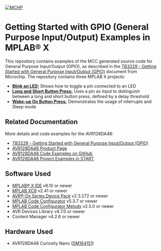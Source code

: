 [![MCHP](images/microchip.png)](https://www.microchip.com)

# Getting Started with GPIO (General Purpose Input/Output) Examples in MPLAB® X

This repository contains examples of the MCC generated source code for General Purpose Input/Output (GPIO), as described in the [TB3229 - Getting Started with General Purpose Input/Output (GPIO)](https://ww1.microchip.com/downloads/en/Appnotes/Getting-Started-with-GPIO-DS90003229B.pdf) document from Microchip. The repository contains three MPLAB X projects:

- [<strong>Blink an LED:</strong>](Blink_an_LED) Shows how to toggle a pin connected to an LED
- [<strong>Long and Short Button Press:</strong>](Long_And_Short_Button_Press) Uses a pin as input to distinguish between a long and short button press, defined by a delay threshold
- [<strong>Wake-up On Button Press:</strong>](Wake_Up_On_Button_Press) Demonstrates the usage of interrupts and Sleep mode

## Related Documentation

More details and code examples for the AVR128DA48:

- [TB3229 - Getting Started with General Purpose Input/Output (GPIO)](https://ww1.microchip.com/downloads/en/Appnotes/Getting-Started-with-GPIO-DS90003229B.pdf)
- [AVR128DA48 Product Page](https://www.microchip.com/wwwproducts/en/AVR128DA48)
- [AVR128DA48 Code Examples on GitHub](https://github.com/microchip-pic-avr-examples?q=avr128da48)
- [AVR128DA48 Project Examples in START](https://start.atmel.com/#examples/AVR128DA48CuriosityNano)

## Software Used

- [MPLAB® X IDE](http://www.microchip.com/mplab/mplab-x-ide) v6.10 or newer
- [MPLAB XC8](http://www.microchip.com/mplab/compilers) v2.41 or newer
- [AVR®-Dx Series Device Pack](https://packs.download.microchip.com/) v2.3.272 or newer
- [MPLAB Code Configurator](https://www.microchip.com/en-us/tools-resources/configure/mplab-code-configurator) v5.3.7 or newer
- [MPLAB Code Configurator Melody](https://www.microchip.com/en-us/tools-resources/configure/mplab-code-configurator/melody) v2.5.0 or newer
- AVR Devices Library v4.7.0 or newer
- Content Manager v4.2.6 or newer

## Hardware Used

- AVR128DA48 Curiosity Nano ([DM164151](https://www.microchip.com/Developmenttools/ProductDetails/DM164151))
